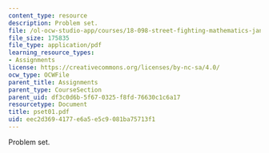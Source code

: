 ```yaml
---
content_type: resource
description: Problem set.
file: /ol-ocw-studio-app/courses/18-098-street-fighting-mathematics-january-iap-2008/eec2d3694177e6a5e5c9081ba75713f1_pset01.pdf
file_size: 175835
file_type: application/pdf
learning_resource_types:
- Assignments
license: https://creativecommons.org/licenses/by-nc-sa/4.0/
ocw_type: OCWFile
parent_title: Assignments
parent_type: CourseSection
parent_uid: df3c0d6b-5f67-0325-f8fd-76630c1c6a17
resourcetype: Document
title: pset01.pdf
uid: eec2d369-4177-e6a5-e5c9-081ba75713f1
---
```

Problem set.